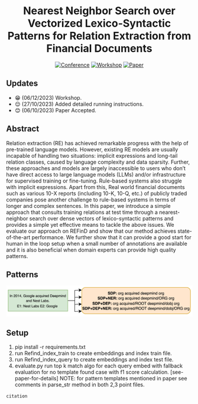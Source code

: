 

<div align="center">

# Nearest Neighbor Search over Vectorized Lexico-Syntactic Patterns for Relation Extraction from Financial Documents

[![Conference](https://img.shields.io/badge/EMNLP-2023-green)](https://2023.emnlp.org/)
[![Workshop](https://img.shields.io/badge/PAN_DL-2023-blue)](https://pan-dl.github.io/2023/about)
[![Paper](https://img.shields.io/badge/paper-pdf-red)]()

</div>

## Updates
- :grin: (06/12/2023) Workshop.
- :relieved: (27/10/2023) Added detailed running instructions.
- :blush: (06/10/2023) Paper Accepted.

## Abstract

Relation extraction (RE) has achieved remarkable progress with the help of pre-trained language models. However, existing RE models are usually incapable of handling two situations: implicit expressions and long-tail relation classes, caused by language complexity and data sparsity. Further, these approaches and models are largely inaccessible to users who don’t have direct access to large language models (LLMs) and/or infrastructure for supervised training or fine-tuning. Rule-based systems also struggle with implicit expressions. Apart from this, Real world financial documents such as various 10-X reports (including 10-K, 10-Q, etc.) of publicly traded companies pose another challenge to rule-based systems in terms of longer and complex sentences. In this paper, we introduce a simple approach that consults training relations at test time through a nearest-neighbor search over dense vectors of lexico-syntactic patterns and provides a simple yet effective means to tackle the above issues. We evaluate our approach on REFinD and show that our method achieves state-of-the-art performance. We further show that it can provide a good start for human in the loop setup when a small number of annotations are available and it is also beneficial when domain experts can provide high quality patterns.

## Patterns 

![](pattern.jpg)

## Setup
1. pip install -r requirements.txt
2. run Refind_index_train to create embeddings and index train file.
3. run Refind_index_query to create embeddings and index test file.
4. evaluate.py run top k match algo for each query embed with fallback evaluation for no template found case with f1 score calculation. [see-paper-for-details]
NOTE: for pattern templates mentioned in paper see comments in parse_str method in both 2,3 point files.
```
citation
```
